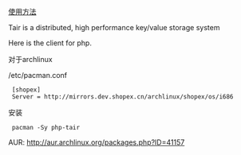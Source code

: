 [使用方法](http://code.google.com/p/php-tair/wiki/Usage)

Tair is a distributed, high performance key/value storage system

Here is the client for php.


对于archlinux

/etc/pacman.conf
```
 [shopex]
 Server = http://mirrors.dev.shopex.cn/archlinux/shopex/os/i686
```
安装
```
 pacman -Sy php-tair
```
AUR: http://aur.archlinux.org/packages.php?ID=41157
